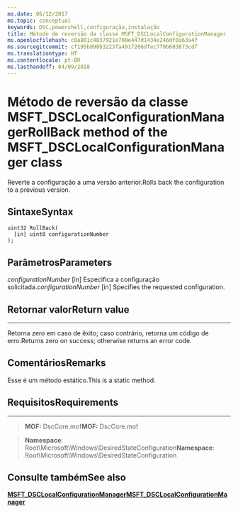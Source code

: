 ```yaml
---
ms.date: 06/12/2017
ms.topic: conceptual
keywords: DSC,powershell,configuração,instalação
title: Método de reversão da classe MSFT_DSCLocalConfigurationManager
ms.openlocfilehash: c0a801c4037921e700e447d1434e246df0a63a4f
ms.sourcegitcommit: cf195b090b3223fa4917206dfec7f0b603873cdf
ms.translationtype: HT
ms.contentlocale: pt-BR
ms.lasthandoff: 04/09/2018
---
```

# <a name="rollback-method-of-the-msftdsclocalconfigurationmanager-class"></a><span data-ttu-id="7441d-103">Método de reversão da classe MSFT_DSCLocalConfigurationManager</span><span class="sxs-lookup"><span data-stu-id="7441d-103">RollBack method of the MSFT_DSCLocalConfigurationManager class</span></span>

<span data-ttu-id="7441d-104">Reverte a configuração a uma versão anterior.</span><span class="sxs-lookup"><span data-stu-id="7441d-104">Rolls back the configuration to a previous version.</span></span>

<a name="syntax"></a><span data-ttu-id="7441d-105">Sintaxe</span><span class="sxs-lookup"><span data-stu-id="7441d-105">Syntax</span></span>
------

```mof
uint32 RollBack(
  [in] uint8 configurationNumber
);
```

<a name="parameters"></a><span data-ttu-id="7441d-106">Parâmetros</span><span class="sxs-lookup"><span data-stu-id="7441d-106">Parameters</span></span>
----------

<span data-ttu-id="7441d-107">*configurationNumber* \[in\] Especifica a configuração solicitada.</span><span class="sxs-lookup"><span data-stu-id="7441d-107">*configurationNumber* \[in\] Specifies the requested configuration.</span></span>

## <a name="return-value"></a><span data-ttu-id="7441d-108">Retornar valor</span><span class="sxs-lookup"><span data-stu-id="7441d-108">Return value</span></span>
------------

<span data-ttu-id="7441d-109">Retorna zero em caso de êxito; caso contrário, retorna um código de erro.</span><span class="sxs-lookup"><span data-stu-id="7441d-109">Returns zero on success; otherwise returns an error code.</span></span>

## <a name="remarks"></a><span data-ttu-id="7441d-110">Comentários</span><span class="sxs-lookup"><span data-stu-id="7441d-110">Remarks</span></span>

<span data-ttu-id="7441d-111">Esse é um método estático.</span><span class="sxs-lookup"><span data-stu-id="7441d-111">This is a static method.</span></span>

## <a name="requirements"></a><span data-ttu-id="7441d-112">Requisitos</span><span class="sxs-lookup"><span data-stu-id="7441d-112">Requirements</span></span>
------------
><span data-ttu-id="7441d-113">**MOF:** DscCore.mof</span><span class="sxs-lookup"><span data-stu-id="7441d-113">**MOF:** DscCore.mof</span></span>

><span data-ttu-id="7441d-114">**Namespace**: Root\Microsoft\Windows\DesiredStateConfiguration</span><span class="sxs-lookup"><span data-stu-id="7441d-114">**Namespace**: Root\Microsoft\Windows\DesiredStateConfiguration</span></span>


## <a name="see-also"></a><span data-ttu-id="7441d-115">Consulte também</span><span class="sxs-lookup"><span data-stu-id="7441d-115">See also</span></span>


[<span data-ttu-id="7441d-116">**MSFT_DSCLocalConfigurationManager**</span><span class="sxs-lookup"><span data-stu-id="7441d-116">**MSFT_DSCLocalConfigurationManager**</span></span>](msft-dsclocalconfigurationmanager.md)
